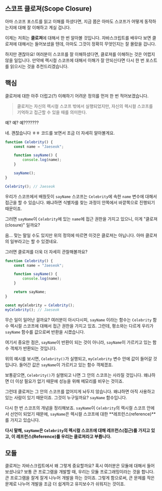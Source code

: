 ## 스코프 클로져(Scope Closure)

아마 스코프 포스트를 읽고 이해를 하셨다면, 지금 쯤은 아마도 스코프가 어떻게 동작하는지에 대해 잘 이해하고 계실 겁니다.

이제는 저희는 **클로져**에 대해서 한 번 알아볼 것입니다. 자바스크립트를 배우다 보면 클로져에 대해서는 들어보셨을 텐데, 아마도 그것이 정확히 무엇인지는 잘 몰랐을 겁니다. 

하지만 괜찮아요! 여러분이 스코프를 잘 이해하셨다면, 클로져를 이해하는 것은 어렵지 않을 일입니다. 만약에 렉시컬 스코프에 대해서 이해가 잘 안되신다면 다시 한 번 포스트를 읽으시는 것을 추천드리겠습니다.

## 핵심

클로저에 대한 아주 더럽고(?) 이해하기 어려운 정의를 먼저 한 번 적어보겠습니다.

> 클로저는 자신의 렉시컬 스코프 밖에서 실행되었지만, 자신의 렉시컬 스코프를 기억하고 접근할 수 있을 때를 의미한다.

예? 예? 예???????

네. 괜찮습니다 ㅎㅎ 코드를 보면서 조금 더 자세히 알아볼게요.

```javascript
function Celebrity() {
    const name = "Jaeseok";

    function sayName() {
        console.log(name);
    }

    sayName();
}

Celebrity(); // Jaeseok
```

우리가 스코프에서 배웠듯이 `sayName` 스코프는 `Celebrity`에 속한 `name` 변수에 대해서 접근을 할 수 있습니다. 왜냐하면 식별자를 찾는 과정이 안쪽에서 바깥쪽으로 진행되기 때문이죠.

그러면 `sayName`이 `Celebrity`에 있는 `name`에 접근 권한을 가지고 있으니, 이게 "클로져(closure)" 일까요?

음... 맞는 말일 수도 있지만 위의 정의에 따르면 이것은 클로져는 아닙니다. 아마 클로져의 일부라고는 할 수 있겠네요. 

그러면 클로져를 더욱 더 자세히 관찰해볼까요?

```javascript
function Celebrity() {
    const name = "Jaeseok";

    function sayName() {
        console.log(name);
    }

    return sayName;
}

const myCelebrity = Celebrity(); 
myCelebrity(); // Jaeseok
```

무슨 일이 일어난 걸까요? 여러분이 아시다시피, `sayName` 이라는 함수는 `Celebrity` 함수 렉시컬 스코프에 대해서 접근 권한을 가지고 있죠. 그런데, 평소와는 다르게 우리가 `sayName` 함수를 값으로써 반환을 시켰습니다.

여기서 중요한 점은, `sayName`이 반환이 되는 것이 아니라, `sayName`이 가르키고 있는 함수 객체가 반환되는 것입니다.

위의 예시를 보시면, `Celebrity()`가 실행되고, `myCelebrity` 변수 안에 값이 들어갈 것입니다. 들어간 값은 `sayName`이 가르키고 있는 함수 객체겠죠.

보통같으면, `Celebrity()`가 실행되고 나면 그 안의 스코프는 사라질 것입니다. 왜냐하면 더 이상 필요가 없기 때문에 성능을 위해 메모리를 비우는 것이죠. 

그런데 클로져는 그 안의 스코프를 없어지게 놔두지 않습니다. 왜냐하면 아직 사용하고 있는 사람이 있기 때문이죠. 그것이 누구일까요? `sayName` 함수입니다.

다시 한 번 스코프의 개념을 정리해보죠. `sayName`이 `Celebrity`의 렉시컬 스코프 안에서 선언이 되었기 때문에, `sayName`은 렉시컬 스코프에 대한 **레프런스(reference)**를 가지고 있습니다.

**다시 말해, `sayName`은 `Celebrity`의 렉시컬 스코프에 대해 레프런스(접근)를 가지고 있고, 이 레프런스(Reference)를 우리는 클로져라고 부릅니다.**

## 모듈

클로져는 자바스크립트에서 왜 그렇게 중요할까요? 혹시 여러분은 모듈에 대해서 들어보셨나요? 보통 큰 프로그램을 개발할 때, 우리는 모듈 프로그래밍이라는 것을 합니다. 큰 프로그램을 잘게 잘게 나누어 개발을 하는 것이죠. 그렇게 함으로써, 큰 문제를 작은 문제로 나누어 개발을 조금 더 쉽게하고 유지보수가 쉬워지는 것이죠.

